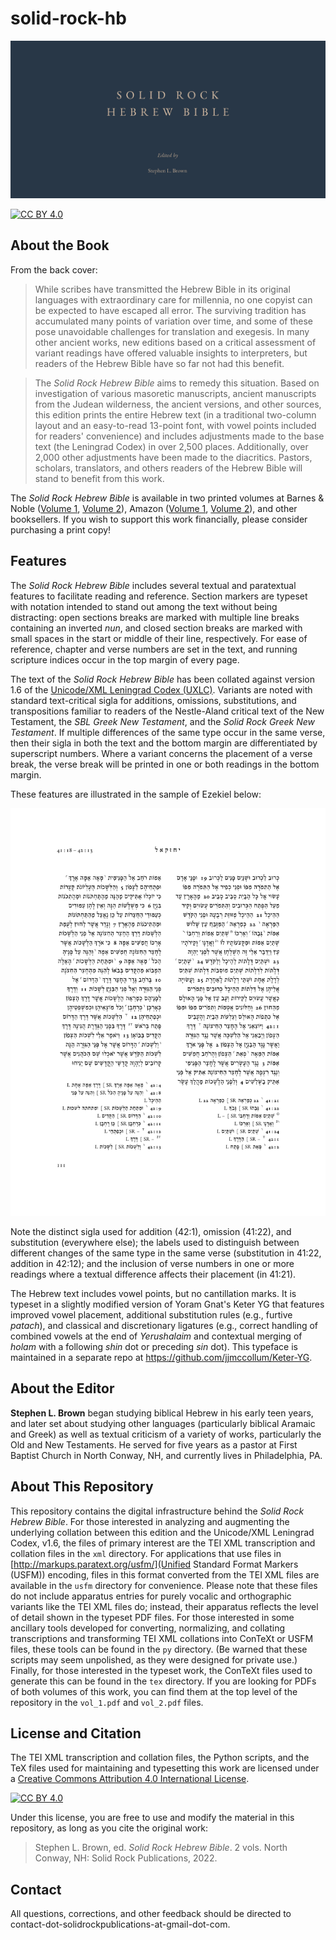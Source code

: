 # solid-rock-hb

![Solid Rock Hebrew Bible, edited by Stephen L. Brown](https://github.com/jjmccollum/solid-rock-hb/blob/master/tex/img/srhb-social-preview.png)

[![CC BY 4.0][cc-by-shield]][cc-by]

## About the Book

From the back cover:

> While scribes have transmitted the Hebrew Bible in its original languages with extraordinary care for millennia, no one copyist can be expected to have escaped all error. The surviving tradition has accumulated many points of variation over time, and some of these pose unavoidable challenges for translation and exegesis. In many other ancient works, new editions based on a critical assessment of variant readings have offered valuable insights to interpreters, but readers of the Hebrew Bible have so far not had this benefit.

> The _Solid Rock Hebrew Bible_ aims to remedy this situation. Based on investigation of various masoretic manuscripts, ancient manuscripts from the Judean wilderness, the ancient versions, and other sources, this edition prints the entire Hebrew text (in a traditional two-column layout and an easy-to-read 13-point font, with vowel points included for readers' convenience) and includes adjustments made to the base text (the Leningrad Codex) in over 2,500 places. Additionally, over 2,000 other adjustments have been made to the diacritics. Pastors, scholars, translators, and others readers of the Hebrew Bible will stand to benefit from this work.

The _Solid Rock Hebrew Bible_ is available in two printed volumes at Barnes & Noble ([Volume 1](https://www.barnesandnoble.com/w/solid-rock-hebrew-bible-volume-1-stephen-l-brown/1142861227), [Volume 2](https://www.barnesandnoble.com/w/solid-rock-hebrew-bible-volume-2-stephen-l-brown/1142861235)), Amazon ([Volume 1](https://www.amazon.com/dp/0999532227), [Volume 2](https://www.amazon.com/dp/0999532235)), and other booksellers.
If you wish to support this work financially, please consider purchasing a print copy!

## Features

The _Solid Rock Hebrew Bible_ includes several textual and paratextual features to facilitate reading and reference.
Section markers are typeset with notation intended to stand out among the text without being distracting: open sections breaks are marked with multiple line breaks containing an inverted _nun_, and closed section breaks are marked with small spaces in the start or middle of their line, respectively.
For ease of reference, chapter and verse numbers are set in the text, and running scripture indices occur in the top margin of every page.

The text of the _Solid Rock Hebrew Bible_ has been collated against version 1.6 of the [Unicode/XML Leningrad
Codex (UXLC)](http://www.tanach.us/).
Variants are noted with standard text-critical sigla for additions, omissions, substitutions, and transpositions familiar to readers of the Nestle-Aland critical text of the New Testament, the _SBL Greek New Testament_, and the _Solid Rock Greek New Testament_.
If multiple differences of the same type occur in the same verse, then their sigla in both the text and the bottom margin are differentiated by superscript numbers.
Where a variant concerns the placement of a verse break, the verse break will be printed in one or both readings in the bottom margin.

These features are illustrated in the sample of Ezekiel below:

![Features in the text and apparatus demonstrated in a sample page of Ezek 41–42](https://github.com/jjmccollum/solid-rock-hb/blob/master/tex/img/features.png)

Note the distinct sigla used for addition (42:1), omission (41:22), and substitution (everywhere else); the labels used to distinguish between different changes of the same type in the same verse (substitution in 41:22, addition in 42:12); and the inclusion of verse numbers in one or more readings where a textual difference affects their placement (in 41:21).

The Hebrew text includes vowel points, but no cantillation marks.
It is typeset in a slightly modified version of Yoram Gnat's Keter YG that features improved vowel placement, additional substitution rules (e.g., furtive _patach_), and classical and discretionary ligatures (e.g., correct handling of combined vowels at the end of _Yerushalaim_ and contextual merging of _holam_ with a following _shin_ dot or preceding _sin_ dot).
This typeface is maintained in a separate repo at https://github.com/jjmccollum/Keter-YG.

## About the Editor

**Stephen L. Brown** began studying biblical Hebrew in his early teen years, and later set about studying other languages (particularly biblical Aramaic and Greek) as well as textual criticism of a variety of works, particularly the Old and New Testaments. He served for five years as a pastor at First Baptist Church in North Conway, NH, and currently lives in Philadelphia, PA.

## About This Repository

This repository contains the digital infrastructure behind the _Solid Rock Hebrew Bible_.
For those interested in analyzing and augmenting the underlying collation between this edition and the Unicode/XML Leningrad
Codex, v1.6, the files of primary interest are the TEI XML transcription and collation files in the `xml` directory.
For applications that use files in [http://markups.paratext.org/usfm/](Unified Standard Format Markers (USFM)) encoding, files in this format converted from the TEI XML files are available in the `usfm` directory for convenience.
Please note that these files do not include apparatus entries for purely vocalic and orthographic variants like the TEI XML files do; instead, their apparatus reflects the level of detail shown in the typeset PDF files.
For those interested in some ancillary tools developed for converting, normalizing, and collating transcriptions and transforming TEI XML collations into ConTeXt or USFM files, these tools can be found in the `py` directory.
(Be warned that these scripts may seem unpolished, as they were designed for private use.)
Finally, for those interested in the typeset work, the ConTeXt files used to generate this can be found in the `tex` directory.
If you are looking for PDFs of both volumes of this work, you can find them at the top level of the repository in the `vol_1.pdf` and `vol_2.pdf` files.

## License and Citation

The TEI XML transcription and collation files, the Python scripts, and the TeX files used for maintaining and typesetting this work are licensed under a
[Creative Commons Attribution 4.0 International License][cc-by].

[![CC BY 4.0][cc-by-image]][cc-by]

[cc-by]: http://creativecommons.org/licenses/by/4.0/
[cc-by-image]: https://i.creativecommons.org/l/by/4.0/88x31.png
[cc-by-shield]: https://img.shields.io/badge/License-CC%20BY%204.0-lightgrey.svg

Under this license, you are free to use and modify the material in this repository, as long as you cite the original work:

> Stephen L. Brown, ed. _Solid Rock Hebrew Bible_. 2 vols. North Conway, NH: Solid Rock Publications, 2022.

## Contact

All questions, corrections, and other feedback should be directed to contact-dot-solidrockpublications-at-gmail-dot-com.
